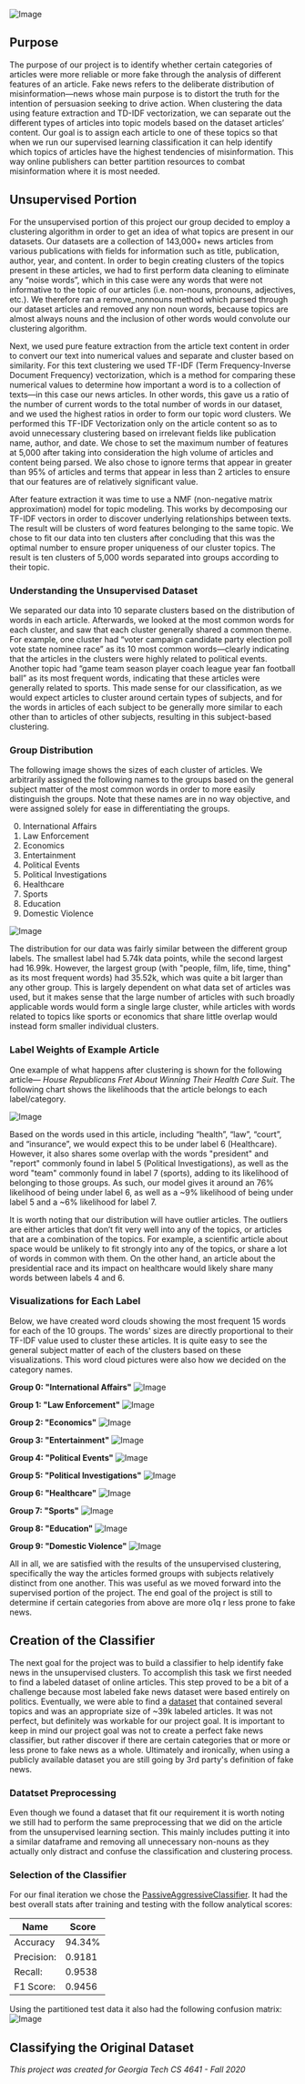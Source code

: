 ![Image](images/infographic.png)
## Purpose
The purpose of our project is to identify whether certain categories of articles were more reliable or more fake through the analysis of different features of an article. Fake news refers to the deliberate distribution of misinformation—news whose main purpose is to distort the truth for the intention of persuasion seeking to drive action. When clustering the data using feature extraction and TD-IDF vectorization, we can separate out the different types of articles into topic models based on the dataset articles’ content. Our goal is to assign each article to one of these topics so that when we run our supervised learning classification it can help identify which topics of articles have the highest tendencies of misinformation. This way online publishers can better partition resources to combat misinformation where it is most needed.

## Unsupervised Portion
For the unsupervised portion of this project our group decided to employ a clustering algorithm in order to get an idea of what topics are present in our datasets. Our datasets are a collection of 143,000+ news articles from various publications with fields for information such as title, publication, author, year, and content. In order to begin creating clusters of the topics present in these articles, we had to first perform data cleaning to eliminate any “noise words”, which in this case were any words that were not informative to the topic of our articles (i.e. non-nouns, pronouns, adjectives, etc.). We therefore ran a remove_nonnouns method which parsed through our dataset articles and removed any non noun words, because topics are almost always nouns and the inclusion of other words would convolute our clustering algorithm.

Next, we used pure feature extraction from the article text content in order to convert our text into numerical values and separate and cluster based on similarity. For this text clustering we used TF-IDF (Term Frequency-Inverse Document Frequency) vectorization, which is a method for comparing these numerical values to determine how important a word is to a collection of texts—in this case our news articles. In other words, this gave us a ratio of the number of current words to the total number of words in our dataset, and we used the highest ratios in order to form our topic word clusters. We performed this TF-IDF Vectorization only on the article content so as to avoid unnecessary clustering based on irrelevant fields like publication name, author, and date. We chose to set the maximum number of features at 5,000 after taking into consideration the high volume of articles and content being parsed. We also chose to ignore terms that appear in greater than 95% of articles and terms that appear in less than 2 articles to ensure that our features are of relatively significant value.

After feature extraction it was time to use a NMF (non-negative matrix approximation) model for topic modeling. This works by decomposing our TF-IDF vectors in order to discover underlying relationships between texts. The result will be clusters of word features belonging to the same topic. We chose to fit our data into ten clusters after concluding that this was the optimal number to ensure proper uniqueness of our cluster topics. The result is ten clusters of 5,000 words separated into groups according to their topic.


### Understanding the Unsupervised Dataset
We separated our data into 10 separate clusters based on the distribution of words in each article. Afterwards, we looked at the most common words for each cluster, and saw that each cluster generally shared a common theme. For example, one cluster had “voter campaign candidate party election poll vote state nominee race” as its 10 most common words—clearly indicating that the articles in the clusters were highly related to political events. Another topic had “game team season player coach league year fan football ball” as its most frequent words, indicating that these articles were generally related to sports. This made sense for our classification, as we would expect articles to cluster around certain types of subjects, and for the words in articles of each subject to be generally more similar to each other than to articles of other subjects, resulting in this subject-based clustering.  

### Group Distribution  

The following image shows the sizes of each cluster of articles. We arbitrarily assigned the following names to the groups based on the general subject matter of the most common words in order to more easily distinguish the groups. Note that these names are in no way objective, and were assigned solely for ease in differentiating the groups.

<ol start="0">
  <li>International Affairs</li>
  <li>Law Enforcement</li>
  <li>Economics</li>
  <li>Entertainment</li>
  <li>Political Events</li>
  <li>Political Investigations</li>
  <li>Healthcare</li>
  <li>Sports</li>
  <li>Education</li>
  <li>Domestic Violence</li>
</ol>


![Image](images/Group_Distribution.png)

The distribution for our data was fairly similar between the different group labels. The smallest label had 5.74k data points, while the second largest had 16.99k. However, the largest group (with "people, film, life, time, thing" as its most frequent words) had 35.52k, which was quite a bit larger than any other group. This is largely dependent on what data set of articles was used, but it makes sense that the large number of articles with such broadly applicable words would form a single large cluster, while articles with words related to topics like sports or economics that share little overlap would instead form smaller individual clusters.

### Label Weights of Example Article

One example of what happens after clustering is shown for the following article— _House Republicans Fret About Winning Their Health Care Suit_. The following chart shows the likelihoods that the article belongs to each label/category.

![Image](images/Single_Article_Probability.png)

Based on the words used in this article, including “health”, “law”, “court”, and “insurance”, we would expect this to be under label 6 (Healthcare). However, it also shares some overlap with the words "president" and "report" commonly found in label 5 (Political Investigations), as well as the word "team" commonly found in label 7 (sports), adding to its likelihood of belonging to those groups. As such, our model gives it around an 76% likelihood of being under label 6, as well as a ~9% likelihood of being under label 5 and a ~6% likelihood for label 7.


It is worth noting that our distribution will have outlier articles. The outliers are either articles that don’t fit very well into any of the topics, or articles that are a combination of the topics. For example, a scientific article about space would be unlikely to fit strongly into any of the topics, or share a lot of words in common with them. On the other hand, an article about the presidential race and its impact on healthcare would likely share many words between labels 4 and 6.

### Visualizations for Each Label

Below, we have created word clouds showing the most frequent 15 words for each of the 10 groups. The words' sizes are directly proportional to their TF-IDF value used to cluster these articles. It is quite easy to see the general subject matter of each of the clusters based on these visualizations. This word cloud pictures were also how we decided on the category names.

**Group 0: "International Affairs"**
![Image](images/Word_Clouds/Group_0.png)

**Group 1: "Law Enforcement"**
![Image](images/Word_Clouds/Group_1.png)

**Group 2: "Economics"**
![Image](images/Word_Clouds/Group_2.png)

**Group 3: "Entertainment"**
![Image](images/Word_Clouds/Group_3.png)

**Group 4: "Political Events"**
![Image](images/Word_Clouds/Group_4.png)

**Group 5: "Political Investigations"**
![Image](images/Word_Clouds/Group_5.png)

**Group 6: "Healthcare"**
![Image](images/Word_Clouds/Group_6.png)

**Group 7: "Sports"**
![Image](images/Word_Clouds/Group_7.png)

**Group 8: "Education"**
![Image](images/Word_Clouds/Group_8.png)

**Group 9: "Domestic Violence"**
![Image](images/Word_Clouds/Group_9.png)

All in all, we are satisfied with the results of the unsupervised clustering, specifically the way the articles formed groups with subjects relatively distinct from one another. This was useful as we moved forward into the supervised portion of the project. The end goal of the project is still to determine if certain categories from above are more o1q r less prone to fake news.

## Creation of the Classifier
The next goal for the project was to build a classifier to help identify fake news in the unsupervised clusters. To accomplish this task we first needed to find a labeled dataset of online articles. This step proved to be a bit of a challenge because most labeled fake news dataset were based entirely on politics. Eventually, we were able to find a [dataset](https://www.kaggle.com/clmentbisaillon/fake-and-real-news-datase) that contained several topics and was an appropriate size of ~39k labeled articles. It was not perfect, but definitely was workable for our project goal. It is important to keep in mind our project goal was not to create a perfect fake news classifier, but rather discover if there are certain categories that or more or less prone to fake news as a whole. Ultimately and ironically, when using a publicly available dataset you are still going by 3rd party's definition of fake news.

### Datatset Preprocessing
Even though we found a dataset that fit our requirement it is worth noting we still had to perform the same preprocessing that we did on the article from the unsupervised learning section. This mainly includes putting it into a similar dataframe and removing all unnecessary non-nouns as they actually only distract and confuse the classification and clustering process.

### Selection of the Classifier
For our final iteration we chose the [PassiveAggressiveClassifier](https://scikit-learn.org/stable/modules/generated/sklearn.linear_model.PassiveAggressiveClassifier.html). It had the best overall stats after training and testing with the follow analytical scores:

| Name | Score |
| --- | --- |
| Accuracy | 94.34% |
| Precision: | 0.9181 |
| Recall: | 0.9538 |
| F1 Score: | 0.9456 | 

Using the partitioned test data it also had the following confusion matrix:
 ![Image](images/Confusion_Matrix.png)

## Classifying the Original Dataset

_This project was created for Georgia Tech CS 4641 - Fall 2020_
